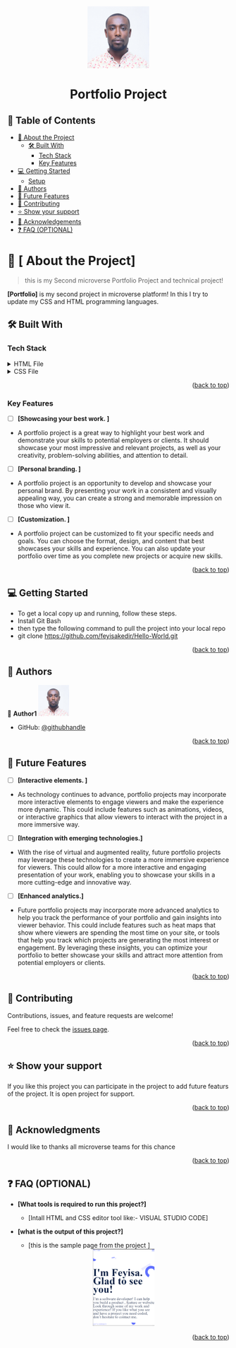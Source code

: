 <a name="readme-top"></a>
<div align="center">
  <img src="FNT_6121.JPG" alt="Hello World" width="140"  height="auto" />
  <br/>
  <h1>Portfolio Project</h1>
</div>

## 📗 Table of Contents

- [📖 About the Project](#about-project)
  - [🛠 Built With](#built-with)
    - [Tech Stack](#tech-stack)
    - [Key Features](#key-features)
- [💻 Getting Started](#getting-started)
  - [Setup](#setup)
- [👥 Authors](#authors)
- [🔭 Future Features](#future-features)
- [🤝 Contributing](#contributing)
- [⭐️ Show your support](#support)
- [🙏 Acknowledgements](#acknowledgements)
- [❓ FAQ (OPTIONAL)](#faq)


# 📖 [ About the Project] <a name="about-project"></a>
> this is my Second microverse Portfolio Project and technical project!

**[Portfolio]** is my second project in microverse platform! In this I try to update my CSS and HTML programming languages. 

## 🛠 Built With <a name="built-with"></a>

### Tech Stack <a name="tech-stack"></a>

<details>
  <summary>HTML File</summary>
  <ul>
    <li><a href="https://github.com/feyisakedir/Hello-Microverse-1st-Project/blob/main/gitignore/index.html">index.html</a></li>
  </ul>
</details>
<details>
  <summary>CSS File</summary>
  <ul>
    <li><a href="https://github.com/feyisakedir/Hello-Microverse-1st-Project/blob/main/gitignore/styles.css">style.css</a></li>
  </ul>
</details>
<p align="right">(<a href="#readme-top">back to top</a>)</p>

### Key Features <a name="key-features"></a>

- [ ] **[Showcasing your best work. ]**
- A portfolio project is a great way to highlight your best work and demonstrate your skills to potential employers or clients. It should showcase your most impressive and relevant projects, as well as your creativity, problem-solving abilities, and attention to detail.
- [ ] **[Personal branding. ]**
- A portfolio project is an opportunity to develop and showcase your personal brand. By presenting your work in a consistent and visually appealing way, you can create a strong and memorable impression on those who view it.
- [ ] **[Customization. ]**
- A portfolio project can be customized to fit your specific needs and goals. You can choose the format, design, and content that best showcases your skills and experience. You can also update your portfolio over time as you complete new projects or acquire new skills.
<p align="right">(<a href="#readme-top">back to top</a>)</p>

## 💻 Getting Started <a name="getting-started"></a>

- To get a local copy up and running, follow these steps.
- Install Git Bash
- then type the following command to pull the project into your local repo
- git clone https://github.com/feyisakedir/Hello-World.git

<p align="right">(<a href="#readme-top">back to top</a>)</p>

## 👥 Authors <a name="authors"></a>

👤 **Author1**
<img src="FNT_6121.JPG" alt="Feyisa Kedir " width="70"  height="auto" /></div>
- GitHub: [@githubhandle](https://github.com/feyisakedir)

<p align="right">(<a href="#readme-top">back to top</a>)</p>

## 🔭 Future Features <a name="future-features"></a>

- [ ] **[Interactive elements. ]**
- As technology continues to advance, portfolio projects may incorporate more interactive elements to engage viewers and make the experience more dynamic. This could include features such as animations, videos, or interactive graphics that allow viewers to interact with the project in a more immersive way.

- [ ] **[Integration with emerging technologies.]**
- With the rise of virtual and augmented reality, future portfolio projects may leverage these technologies to create a more immersive experience for viewers. This could allow for a more interactive and engaging presentation of your work, enabling you to showcase your skills in a more cutting-edge and innovative way.
- [ ] **[Enhanced analytics.]**
- Future portfolio projects may incorporate more advanced analytics to help you track the performance of your portfolio and gain insights into viewer behavior. This could include features such as heat maps that show where viewers are spending the most time on your site, or tools that help you track which projects are generating the most interest or engagement. By leveraging these insights, you can optimize your portfolio to better showcase your skills and attract more attention from potential employers or clients.
<p align="right">(<a href="#readme-top">back to top</a>)</p>

## 🤝 Contributing <a name="contributing"></a>

Contributions, issues, and feature requests are welcome!

Feel free to check the [issues page](../../issues/).

<p align="right">(<a href="#readme-top">back to top</a>)</p>

## ⭐️ Show your support <a name="support"></a>

If you like this project you can participate in the project to add future featurs of the project.
It is open project for support.

<p align="right">(<a href="#readme-top">back to top</a>)</p>

## 🙏 Acknowledgments <a name="acknowledgements"></a>

I would like to thanks all microverse teams for this chance

<p align="right">(<a href="#readme-top">back to top</a>)</p>

## ❓ FAQ (OPTIONAL) <a name="faq"></a>

- **[What tools is required to run this project?]**

  - [Intall HTML and CSS editor tool like:- VISUAL STUDIO CODE]

- **[what is the output of this project?]**

  - [this is the sample page from the project ]
  <div align="center">
  <img src="output.png" alt="Portfolio Project" width="140"  height="auto" />
</div>

<p align="right">(<a href="#readme-top">back to top</a>)</p>
